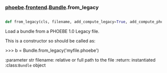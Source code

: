 ### [phoebe](phoebe.md).[frontend](frontend.md).[Bundle](Bundle.md).from_legacy

```py

def from_legacy(cls, filename, add_compute_legacy=True, add_compute_phoebe=True)

```



Load a bundle from a PHOEBE 1.0 Legacy file.

This is a constructor so should be called as:

&gt;&gt;&gt; b = Bundle.from_legacy('myfile.phoebe')

:parameter str filename: relative or full path to the file
:return: instantiated :class:`Bundle` object

